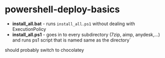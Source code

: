 # powershell-deploy-basics

* **install_all.bat** - runs `install_all.ps1` without dealing with ExecutionPolicy
* **install_all.ps1** - goes in to every subdirectory (7zip, aimp, anydesk,...) and runs ps1 script that is named same as the directory`

should probably switch to chocolatey

